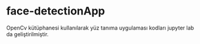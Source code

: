 # face-detectionApp

OpenCv kütüphanesi kullanılarak yüz tanıma uygulaması kodları jupyter lab da geliştirilmiştir.
